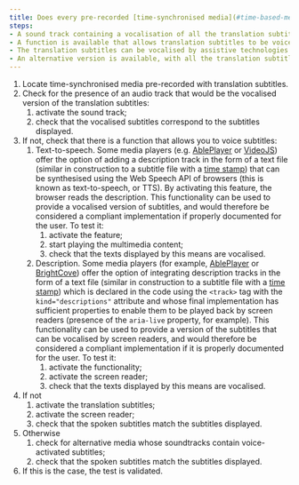 ```yaml
---
title: Does every pre-recorded [time-synchronised media](#time-based-media-audio-video-and-synchronised) with synchronised [translation subtitles](#translation-subtitles) meet one of these conditions (excluding special cases)?
steps:
- A sound track containing a vocalisation of all the translation subtitles can be activated by the user.
- A function is available that allows translation subtitles to be voiced.
- The translation subtitles can be vocalised by assistive technologies.
- An alternative version is available, with all the translation subtitles vocalised, accessible via an adjacent link or button.
---
```


1. Locate time-synchronised media pre-recorded with translation subtitles.
2. Check for the presence of an audio track that would be the vocalised version of the translation subtitles:
	1. activate the sound track;
	2. check that the vocalised subtitles correspond to the subtitles displayed.
3. If not, check that there is a function that allows you to voice subtitles:
	1. <span lang="en">Text-to-speech</span>. Some media players (e.g. <a href="https://ableplayer.github.io/ableplayer/" lang="en">AblePlayer</a> or <a href="https://videojs.com">VideoJS</a>) offer the option of adding a description track in the form of a text file (similar in construction to a subtitle file with a [time stamp](#time-stamp)) that can be synthesised using the <span lang="en">Web Speech</span> API of browsers (this is known as <span lang="en">text-to-speech</span>, or TTS). By activating this feature, the browser reads the description. This functionality can be used to provide a vocalised version of subtitles, and would therefore be considered a compliant implementation if properly documented for the user. To test it: 
		1. activate the feature;
		2. start playing the multimedia content;
		3. check that the texts displayed by this means are vocalised.
	2. Description. Some media players (for example, <a href="https://ableplayer.github.io/ableplayer/" lang="en">AblePlayer</a> or <a href="https://player.support.brightcove.com/playback/using-screen-reader-brightcove-player.html">BrightCove</a>) offer the option of integrating description tracks in the form of a text file (similar in construction to a subtitle file with a [time stamp](#time-stamp)) which is declared in the code using the <code>&lt;track&gt;</code> tag with the <code>kind="descriptions"</code> attribute and whose final implementation has sufficient properties to enable them to be played back by screen readers (presence of the <code>aria-live</code> property, for example). This functionality can be used to provide a version of the subtitles that can be vocalised by screen readers, and would therefore be considered a compliant implementation if it is properly documented for the user. To test it: 
		1. activate the functionality;
		2. activate the screen reader;
		3. check that the texts displayed by this means are vocalised.
4. If not 
	1. activate the translation subtitles;
	2. activate the screen reader;
	3. check that the spoken subtitles match the subtitles displayed.
5. Otherwise
	1. check for alternative media whose soundtracks contain voice-activated subtitles;
	2. check that the spoken subtitles match the subtitles displayed.
6. If this is the case, the test is validated.